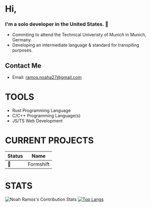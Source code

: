 


# Hi, 
### I'm a solo developer in the United States.  👋

- Commiting to attend the Technical Univeristy of Munich in Munich, Germany.
- Developing an intermediate language & standard for transpiling purposes.

## Contact Me
- Email: ramos.noaha27@gmail.com

# TOOLS
- Rust Programming Language
- C/C++ Programming Language(s)
- JS/TS Web Development


# CURRENT PROJECTS

| **Status** | **Name** |
|--------|------|
|      🚧   | Formshift|

# STATS
![Noah Ramos's Contribution Stats](https://github-readme-stats.vercel.app/api?username=NoahTheRamos&show_icons=true&theme=gruvbox)
[![Top Langs](https://github-readme-stats.vercel.app/api/top-langs/?username=NoahTheRamos&layout=donut)](https://github.com/NoahTheRamos/github-readme-stats)

